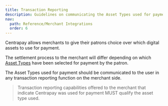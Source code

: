 ```yaml
---
title: Transaction Reporting
description: Guidelines on communicating the Asset Types used for payment to the user in any transaction reporting function on the merchant side.
nav:
  path: Reference/Merchant Integrations
  order: 6
---
```


Centrapay allows merchants to give their patrons choice over which digital assets to use for payment.

The settlement process to the merchant will differ depending on which [Asset Types](https://docs.centrapay.com/api/asset-types) have been selected for payment by the patron.

The Asset Types used for payment should be communicated to the user in any transaction reporting function on the merchant side.

> Transaction reporting capabilities offered to the merchant that indicate Centrapay was used for payment MUST qualify the asset type used.
